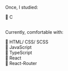 Once, I studied:  
  
  🌱 C<br><br>   
  
  
Currently, comfortable with:  
  
  🌲 HTML/ CSS/ SCSS  
  🌲 JavaScript  
  🌲 TypeScript  
  🌲 React  
  🌲 React-Router


